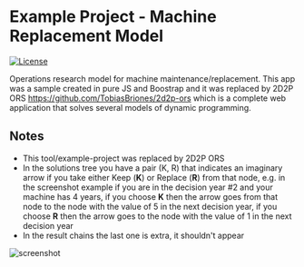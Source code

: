 # Example Project - Machine Replacement Model
[![License](https://img.shields.io/github/license/TobiasBriones/example.math.or.model.web.machine_replacement)](https://github.com/TobiasBriones/example.math.or.model.web.machine_replacement/blob/master/LICENSE)

Operations research model for machine maintenance/replacement. This app was a sample created in pure JS and Boostrap and it was replaced by 2D2P ORS https://github.com/TobiasBriones/2d2p-ors which is a complete web application that solves several models of dynamic programming.

## Notes
- This tool/example-project was replaced by 2D2P ORS
- In the solutions tree you have a pair (K, R) that indicates an imaginary arrow if you take either Keep (**K**) or Replace (**R**) from that node, e.g. in the screenshot example if you are in the decision year #2 and your machine has 4 years, if you choose **K** then the arrow goes from that node to the node with the value of 5 in the next decision year, if you choose **R** then the arrow goes to the node with the value of 1 in the next decision year
- In the result chains the last one is extra, it shouldn't appear

![screenshot](https://github.com/TobiasBriones/example.math.or.model.web.machine_replacement/blob/master/_repo/assets/screenshot_1.png)
